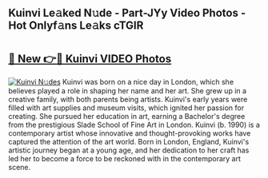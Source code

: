 ## Kuinvi Le𝚊ked N𝚞de - Part-JYy Video Photos - Hot Onlyf𝚊ns Le𝚊ks cTGIR

# <h2><a href="http://ac39252.deff.icu/?id=Kuinvi">🔗 New 👉🔴 Kuinvi VIDEO Photos</a></h2>

[![Kuinvi N𝚞des](https://i.imgur.com/rIISA9y.gif)](http://ac39252.deff.icu/?id=Kuinvi)
Kuinvi was born on a nice day in London, which she believes played a role in shaping her name and her art. She grew up in a creative family, with both parents being artists. Kuinvi's early years were filled with art supplies and museum visits, which ignited her passion for creating. She pursued her education in art, earning a Bachelor's degree from the prestigious Slade School of Fine Art in London. Kuinvi (b. 1990) is a contemporary artist whose innovative and thought-provoking works have captured the attention of the art world. Born in London, England, Kuinvi's artistic journey began at a young age, and her dedication to her craft has led her to become a force to be reckoned with in the contemporary art scene.
